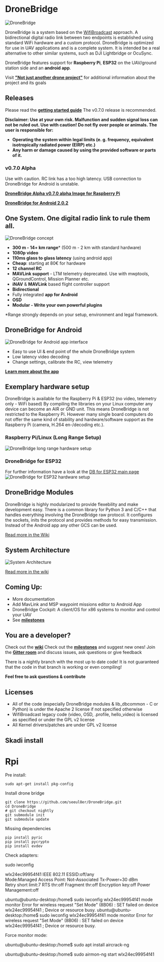 
# DroneBridge
![DroneBridge](https://raw.githubusercontent.com/seeul8er/DroneBridge/nightly/wiki/DroneBridgeLogo_text.png)

DroneBridge is a system based on the
[WifiBroadcast](https://befinitiv.wordpress.com/wifibroadcast-analog-like-transmission-of-live-video-data/) approach.
A bidirectional digital radio link between two endpoints is established using standard WiFi hardware and a custom protocol.
DroneBridge is optimized for use in UAV applications and is a complete system. It is intended be a real alternative to
other similar systems, such as DJI Lightbridge or OcuSync.

DroneBridge features support for **Raspberry Pi**, **ESP32** on the UAV/ground station side and an **android app**.

Visit **["Not just another drone project"](http://wolfgangchristl.de/not-just-another-drone-project/)** for additional information about the project and its goals

## Releases
Please read the **[getting started guide](https://dronebridge.gitbook.io/docs/dronebridge-for-raspberry-pi/getting-started)**
The v0.7.0 release is recommended.

**Disclaimer: Use at your own risk. Malfunction and sudden signal loss can not be ruled out. Use with caution! Do not fly over people or animals.
The user is responsible for:**
  - **Operating the system within legal limits (e. g. frequency, equivalent isotropically radiated power (EIRP) etc.)**
  - **Any harm or damage caused by using the provided software or parts of it.**

### v0.7.0 Alpha
Use with caution. RC link has a too high latency. USB connection to DroneBridge for Android is unstable.

**[DroneBridge Alpha v0.7.0 alpha Image for Raspberry Pi](https://wolfgangchristl.de/downloads/DroneBridge_0_7_0_alpha.zip)**

**[DroneBridge for Android 2.0.2](https://drive.google.com/file/d/1AGMsrWHJvj8HxnZd_8HFgc7dvxMsE9hX/view?usp=sharing)**

## One System. One digital radio link to rule them all.
![DroneBridge concept](https://github.com/DroneBridge/DroneBridge/blob/master/wiki/oneforall.jpg)

* **300 m - 14+ km range*** (500 m - 2 km with standard hardware)
* **1080p video**
* **110ms glass to glass latency** (using android app)
* **Cheap**: starting at 80€ for hardware
* **12 channel RC**
* **MAVLink support** - LTM telemetry deprecated. Use with mwptools, QGroundControl, Mission Planner etc.
* **iNAV** & **MAVLink** based flight controller support
* **Bidirectional**
* Fully integrated **app for Android**
* **OSD**
* **Modular - Write your own powerful plugins**

*Range strongly depends on your setup, environment and legal framework.

## DroneBridge for Android

![DroneBridge for Android app interface](https://raw.githubusercontent.com/seeul8er/DroneBridge/master/wiki/dp_app-map-2017-10-29-kleiner.png)

* Easy to use UI & end point of the whole DroneBridge system
* Low latency video decoding
* Change settings, calibrate the RC, view telemetry

**[Learn more about the app](https://dronebridge.gitbook.io/docs/dronebridge-for-android/dronebridge-for-android)**

## Exemplary hardware setup
DroneBridge is available for the Raspberry Pi & ESP32 (no video, telemetry only - WiFi based)
By compiling the libraries on your Linux computer any device can become an AIR or GND unit. This means DroneBridge is not restricted to the Raspberry Pi.
However many single board computers do not offer the same kind of stability and hardware/software support as the Raspberry Pi (camera, H.264 en-/decoding etc.).

### Raspberry Pi/Linux (Long Range Setup)
![DroneBridge long range hardware setup](https://raw.githubusercontent.com/seeul8er/DroneBridge/master/wiki/longrange_setup.png)

### DroneBridge for ESP32
For further information have a look at the [DB for ESP32 main page](https://github.com/DroneBridge/ESP32)
![DroneBridge for ESP32 hardware setup](https://raw.githubusercontent.com/seeul8er/DroneBridge/master/wiki/db_ESP32_setup.png)

## DroneBridge Modules

DroneBridge is highly modularized to provide flexebility and make development easy. There is a common library for Python 3 and C/C++ that handles everything involving the DroneBridge raw protocol.
It configures the sockets, inits the protocol and provides methods for easy transmission.
Instead of the Android app any other GCS can be used.

[Read more in the Wiki](https://dronebridge.gitbook.io/docs/developer-guide/dronebridge-lib-example-usage)

## System Architecture
![System Architecture](wiki/DB_GCS_NetConf.jpg)

[Read more in the wiki](https://dronebridge.gitbook.io/docs/developer-guide/system-architecture)

## Coming Up:
 - More documentation
 - Add MavLink and MSP waypoint missions editor to Android App
 - DroneBridge Cockpit: A client/OS for x86 systems to monitor and control your UAV
 - See **[milestones](https://dronebridge.gitbook.io/docs/dronebridge-for-raspberry-pi/milestones)**

## You are a developer?
Check out the **[wiki](https://dronebridge.gitbook.io/docs/)**
Check out the **[milestones](https://dronebridge.gitbook.io/docs/dronebridge-for-raspberry-pi/milestones)** and suggest new ones!
Join the **[Gitter room](https://gitter.im/DroneBridge/Lobby?utm_source=share-link&utm_medium=link&utm_campaign=share-link)** and discuss issues, ask questions or give feedback

There is a nightly branch with the most up to date code! It is not guaranteed that the code in that branch is working or even compiling!

**Feel free to ask questions & contribute**


## Licenses

 * All of the code (especially DroneBridge modules & lib_dbcommon - C or Python) is under the Apache 2 license if not specified otherwise
 * WifiBroadcast legacy code (video, OSD, .profile, hello_video) is licensed as specified or under the GPL v2 license
 * All Kernel drivers/patches are under GPL v2 license


## Skadi install

# Rpi
Pre install:
```
sudo apt-get install pkg-config
```

Install drone bridge
```
git clone https://github.com/seeul8er/DroneBridge.git
cd DroneBridge
# git checkout nightly
git submodule init
git submodule update
```

Missing dependencies
```
pip install pyric
pip install pycrypto
pip install evdev

```

Check adapters:

sudo iwconfig

wlx24ec99954f41  IEEE 802.11  ESSID:off/any  
          Mode:Managed  Access Point: Not-Associated   Tx-Power=30 dBm   
          Retry short limit:7   RTS thr:off   Fragment thr:off
          Encryption key:off
          Power Management:off
          
ubuntu@ubuntu-desktop:/home$ sudo iwconfig wlx24ec99954f41 mode monitor
Error for wireless request "Set Mode" (8B06) :
    SET failed on device wlx24ec99954f41 ; Device or resource busy.
ubuntu@ubuntu-desktop:/home$ sudo iwconfig wlx24ec99954f41 mode monitor
Error for wireless request "Set Mode" (8B06) :
    SET failed on device wlx24ec99954f41 ; Device or resource busy.

Force monitor mode:

ubuntu@ubuntu-desktop:/home$ sudo apt install aircrack-ng

ubuntu@ubuntu-desktop:/home$ sudo airmon-ng start wlx24ec99954f41

